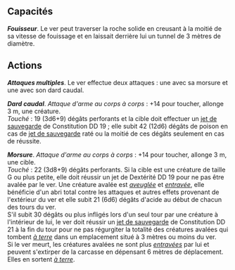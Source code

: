 ## Capacités
_**Fouisseur**_. Le ver peut traverser la roche solide en creusant à la moitié de sa vitesse de fouissage et en laissait derrière lui un tunnel de 3 mètres de diamètre.

## Actions
_**Attaques multiples**_. Le ver effectue deux attaques : une avec sa morsure et une avec son dard caudal.

_**Dard caudal**_. _Attaque d'arme au corps à corps_ : +14 pour toucher, allonge 3 m, une créature.  
_Touché_ : 19 (3d6+9) dégâts perforants et la cible doit effectuer un [jet de sauvegarde](/utiliser-les-caracteristiques/#jets-de-sauvegarde) de Constitution DD 19 ; elle subit 42 (12d6) dégâts de poison en cas de [jet de sauvegarde](/utiliser-les-caracteristiques/#jets-de-sauvegarde) raté ou la moitié de ces dégâts seulement en cas de réussite.

_**Morsure**_. _Attaque d'arme au corps à corps_ : +14 pour toucher, allonge 3 m, une cible.  
_Touché_ : 22 (3d8+9) dégâts perforants. Si la cible est une créature de taille G ou plus petite, elle doit réussir un jet de Dextérité DD 19 pour ne pas être avalée par le ver. Une créature avalée est [_aveuglée_](/gerer-la-sante-du-personnage/#aveugle) et [_entravée_](/gerer-la-sante-du-personnage/#entrave), elle bénéficie d'un abri total contre les attaques et autres effets provenant de l'extérieur du ver et elle subit 21 (6d6) dégâts d'acide au début de chacun des tours du ver.  
S'il subit 30 dégâts ou plus infligés lors d'un seul tour par une créature à l'intérieur de lui, le ver doit réussir un [jet de sauvegarde](/utiliser-les-caracteristiques/#jets-de-sauvegarde) de Constitution DD 21 à la fin du tour pour ne pas régurgiter la totalité des créatures avalées qui tombent [_à terre_](/gerer-la-sante-du-personnage/#a-terre) dans un emplacement situé à 3 mètres ou moins du ver.  
Si le ver meurt, les créatures avalées ne sont plus [_entravées_](/gerer-la-sante-du-personnage/#entrave) par lui et peuvent s'extirper de la carcasse en dépensant 6 mètres de déplacement. Elles en sortent [_à terre_](/gerer-la-sante-du-personnage/#a-terre).
